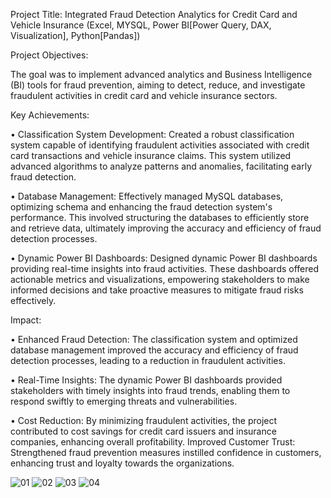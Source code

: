 Project Title: Integrated Fraud Detection Analytics for Credit Card and Vehicle Insurance (Excel, MYSQL, Power BI[Power Query, DAX, Visualization], Python[Pandas])


Project Objectives:

The goal was to implement advanced analytics and Business Intelligence (BI) tools for fraud prevention, aiming to detect, reduce, and investigate fraudulent activities in credit card and vehicle insurance sectors.

Key Achievements:

• Classification System Development: Created a robust classification system capable of identifying fraudulent activities associated with credit card transactions and vehicle insurance claims. This system utilized advanced algorithms to analyze patterns and anomalies, facilitating early fraud detection.

• Database Management: Effectively managed MySQL databases, optimizing schema and enhancing the fraud detection system's performance. This involved structuring the databases to efficiently store and retrieve data, ultimately improving the accuracy and efficiency of fraud detection processes.

• Dynamic Power BI Dashboards: Designed dynamic Power BI dashboards providing real-time insights into fraud activities. These dashboards offered actionable metrics and visualizations, empowering stakeholders to make informed decisions and take proactive measures to mitigate fraud risks effectively.

Impact:

• Enhanced Fraud Detection: The classification system and optimized database management improved the accuracy and efficiency of fraud detection processes, leading to a reduction in fraudulent activities.

• Real-Time Insights: The dynamic Power BI dashboards provided stakeholders with timely insights into fraud trends, enabling them to respond swiftly to emerging threats and vulnerabilities.

• Cost Reduction: By minimizing fraudulent activities, the project contributed to cost savings for credit card issuers and insurance companies, enhancing overall profitability.
Improved Customer Trust: Strengthened fraud prevention measures instilled confidence in customers, enhancing trust and loyalty towards the organizations.


![01](https://github.com/Arijit787/Supply-Chain-and-Operations-Optimization-Analytics/assets/108357674/d4d3a871-03bb-4325-bbcf-ca15edbf904f)
![02](https://github.com/Arijit787/Supply-Chain-and-Operations-Optimization-Analytics/assets/108357674/0e05e3f7-e68b-4df5-a568-dec8b1e7a22c)
![03](https://github.com/Arijit787/Supply-Chain-and-Operations-Optimization-Analytics/assets/108357674/55b81954-1765-42ca-80d1-e78f41501ddf)
![04](https://github.com/Arijit787/Supply-Chain-and-Operations-Optimization-Analytics/assets/108357674/0bd0ff0f-6d67-4bf9-b6e9-ec7f4172d10e)
